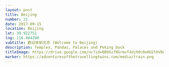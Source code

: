 ```yaml
---
layout: post
title: Beijing
number: 21
date: 2017-09-15
location: Beijing
lat: 39.922751
lng: 116.404280
subtitle: 歡迎來到北京 (Welcome to Beijing)
description: Temples, Pandas, Palaces and Peking Duck
titleImage: https://drive.google.com/uc?id=0B9XzfNSrmvT4djh0c0xHU2tkVDA
marker: https://adventuresofthetravellingtwins.com/media/train.png
---
```

